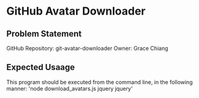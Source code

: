 # GitHub Avatar Downloader

## Problem Statement 

GitHub Repository: git-avatar-downloader
Owner: Grace Chiang

## Expected Usaage

This program should be executed from the command line, in the following manner:
'node download_avatars.js jquery jquery'